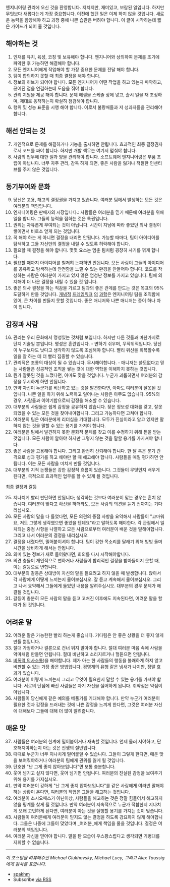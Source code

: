 엔지니어링 관리에 오신 것을  환영합니다. 지치지만, 재미있고, 보람된 일입니다. 하지만 무엇보다 새롭다는게 가장 중요합니다. 이전에 했던 일은 이제 하지 않을 것입니다. 새로운 능력을 함양해야 하고 과정 중에 나쁜 습관은 버려야 합니다. 이 글이 시작하는데 짧은 가이드가 되어 줄 것입니다.

해야하는 것
---

1. 인재를 유치, 육성, 코칭 및 보유해야 합니다. 엔지니어와 상의하여 문제를 조기에 파악한 후 가능하면 해결해야 합니다.
2. 모든 엔지니어에게 작업해야 할 가장 중요한 문제를 전달 해야 합니다.
3. 팀이 합의하지 못할 때 최종 결정을 해야 합니다.
4.  정보의 허브가 되어야 합니다. 모든 엔지니어가 어떤 작업을 하고 있는지 파악하고, 끊어진 점을 연결하는데 도움을 줘야 합니다.
5. 관리 지원을 제공 해야 합니다. 문제 해결을 스케줄 상에 넣고, 출시 일을 재 조정하며, 제대로 동작하는지 확실히 점검해야 합니다.
6. 행위 및 성능 표준을 시행 해야 합니다. 이로서 불량배들과 저 성과자들을 관리해야 합니다.

해선 안되는 것
---

7. 개인적으로 문제를 해결하거나 기능을 출시하면 안됩니다. 효과적인 최종 결정권자로서 코드를 짜야 합니다. 하지만 개발 책무는 여기서 멈춰야 합니다.
8. 사람의 업무에 대한 질과 양을 관리해야 합니다. 소프트웨어 엔지니어링은 부품 조립이 아닙니다. 너무 자주 관리, 감독 하게 되면, 좋은 사람을 잃거나 적절한 인센티브를 주지 않은 것입니다.

동기부여와 문화
---

9. 당신은 고용, 해고의 결정권을 가지고 있습니다. 여러분 팀에서 발생하는 모든 것은 여러분의 책임입니다.
10. 엔지니어링은 판매자의 시장입니다.: 사람들은 여러분을 믿기 때문에 여러분을 위해 일을 합니다. 그들의 능력을 접하는 것은 특권입니다.
11. 권위는 자유롭게 부여되는 것이 아닙니다. 시간이 지남에 따라 좋았던 의사 결정이 쌓이면서 비로소 얻게 되는 것입니다.
12. 꼭 해야 하는 게 아니면 결정을 내리면 안됩니다. 가능할 때마다, 팀이 아이디어를 탐색하고 그들 자신만의 결정을 내릴 수 있도록 허락해야 합니다.
13. 필요할 때 결정을 해야 합니다. 몇몇 요소는 멈춘 팀처럼 굉장히 사기를 꺾게 합니다.
14. 필요할 때까지 아이디어를 철저히 논파하면 안됩니다. 모든 사람이 그들의 아이디어를 공유하고 탐색하는데 안전함을 느낄 수 있는 환경을 만들어야 합니다. 코드를 작성하는 사람은 여러분이 가지고 있지 않은 엄청난 정보를 가지고 있습니다. 팀에 의지해야 더 나은 결정을 내릴 수 있을 것 입니다.
15. 좋은 의사 결정을 하는 직감을 기르고 팀과의 좋은 관계를 만드는 것은 목표의 95% 도달하게 만들 것입니다. [개념적](https://en.wikipedia.org/wiki/OKR) [프레임워크](https://en.wikipedia.org/wiki/Kanban) [의](https://en.wikipedia.org/wiki/Scrum_(software_development)) [과함](http://randsinrepose.com/archives/the-update-the-vent-and-the-disaster/)은 엔지니어링 팀을 조직함에 있어, 큰 차이를 만들지 못할 것입니다. 좋은 매니저와 나쁜 매니저는 종이 하나 차이 입니다.

감정과 사람
---

16. 관리는 우리 문화에서 명성있는 것처럼 보입니다. 하지만 다른 것들과 마찬가지로 단지 기술일 뿐입니다. 명성은 혼란입니다. - 변하기 쉬우며, 무작위적입니다. 당신이 누구보다도 낫다고 생각하지 않도록 조심해야 합니다. 빨리 위신을 회복할수록 일을 잘 하는 데 더 빨리 집중할 수 있습니다.
17. 관리직은 조롱의 대상이 될 수 있습니다. 무시해야합니다. - 매니저는 쓸모없다고 믿는 사람들은 성공적인 조직을 쌓는 것에 대한 역학을 이해하지 못하는 것입니다.
18. 뭔가 잘못된 것을 느꼈다면, 아마도 맞을 것입니다. 누군가 괴롭히면서 여러분의 감정을 무시하게 하면 안됩니다.
19. 만약 자신이 누군가를 비난하고 있는 것을 발견한다면, 아마도 여러분이 잘못된 것입니다. 나쁜 일을 하기 위해 노력하고 일어나는 사람은 아무도 없습니다. 95%의 경우, 사람들과 이야기함으로써 감정을 해소할 수 있습니다.
20. 대부분의 사람들은 쉽게 감정을 공유하지 않습니다. 잦은 정보성 대화를 갖고, 잘못되었을 수 있는 모든 것을 찾아내야합니다. 그리고 가능하다면 고쳐야 합니다.
21. 여러분의 팀은 여러분에게 리더십을 기대합니다. 모두가 진실이라고 알고 있지만 말하지 않는 것을 말할 수 있는 용기를 가져야 합니다.
22. 여러분은 팀에서 발견하지 못한 문화적 문제를 찾고 이를 수정하기 위해 돈을 받는 것입니다.  모든 사람이 알아야 하지만 그렇지 않는 것을 말할 용기를 가지셔야 합니다.
23. 좋은 사람을 고용해야 합니다. 그리고 완전히 신뢰해야 합니다. 한 달 혹은 분기 간격으로 성과 평가를 하고 해야만 할 때 해고해야 합니다.  사람들을 매일 평가하면 안됩니다. 이는 모든 사람을 미치게 만들 것입니다.
24. 대부분의 지적 논쟁들은 강한 감정적 흐름이 있습니다. 그것들이 무엇인지 배우게 된다면, 극적으로 효과적인 업무를 할 수 있게 될 것입니다.

최종 결정과 갈등

25. 지나치게 빨리 판단하면 안됩니다; 생각하는 것보다 여러분이 맞는 경우는 흔치 않습니다. 여러분이 맞다고 확신을 하더라도, 모든 사람의 의견을 듣기 전까지는 기다리십시오.
26. 모든 사람의 말을 다 들었다면, 모든 의견의 중점 사항을 요약해서 사람들이 "고마워요, 저도 그렇게 생각했으면 좋았을 텐데요"라고 말하도록 해야한다. 각 관점에서 일치되는 중점 사항을 나열하고 모든 사람으로부터 여러분이 배운 것을 말해야합니다. 그리고 나서 여러분의 결정을 내리십시오.
27. 결정을 내렸다면, 밀어붙이셔야 합니다. 팀이 강한 목소리를 달래기 위해 빙빙 돌며 시간을 낭비하게 해서는 안됩니다.
28. 의미 있는 정보가 새로 들어왔다면, 회의를 다시 시작해야합니다.
29. 의견 충돌이 개인적으로 변하거나 사람들이 합리적인 결정을 받아들이지 못할 때, 이는 갈등으로 변합니다.
30. 대부분의 갈등은 상대방이 자신의 말을 들으려고 하지 않을 때 발생합니다. 앉아서 각 사람에게 어떻게 느끼는지 물어보십시오. 잘 듣고 계속해서 물어보십시오. 그리고 나서 요약해서 그들에게 들었던 내용을 알려주십시오. 대부분의 경우 문제가 해결될 것입니다.
31. 갈등이 충분히 모든 사람의 말을 듣고 고쳐진 이후에도 지속된다면, 어려운 말을 할 때가 된 것입니다.

어려운 말
---

32. 어려운 말은 가능한한 빨리 하는게 좋습니다. 기다림은 안 좋은 상황을 더 좋지 않게 만들 뿐입니다.
33. 절대 가정하거나 결론으로 건너 뛰지 말아야 합니다. 절대 여러분 마음 속에 사람을 악마처럼 만들면 안됩니다. 절대 비난하고 소리지르거나 헐뜯으면 안됩니다.
34.  [비폭력 의사소통](http://firstround.com/article/power-up-your-team-with-nonviolent-communication-principles))을 해야합니다. 제가 아는 한 사람들의 행동을 불쾌하게 하지 않고 비판할 수 있는 가장 좋은 방법입니다. 경영계의 유행 같은 냄새가 나지만, 정말 효과가 있습니다.
35. 여러분이 어떻게 느끼는지 그리고 무엇이 필요한지 말할 수 있는 용기를 가져야 합니다. 서로의 단점에 빠진 사람들은 자기 자신을 싫어하게 됩니다. 취약점은 약점이 아닙니다.
36. 사람들이 당신에게 같은 예의를 베풀기를 기대해야 합니다. 만약 누군가 여러분이 필요한 것과 감정을 드러내는 것에 나쁜 감정을 느끼게 한다면, 그것은 여러분 자신에 대해보다 그들에 대해 더 많이 알려줍니다.

매운 맛
---

37. 사람들은 여러분의 한계에 밀어붙이거나 재촉할 것입니다. 언제 물러 서야하고, 단호해져야하는지 아는 것은 전쟁의 절반입니다.
38. 때때로 누군가 너무 지나치게 밀어붙일 수 있습니다. 그들이 그렇게 한다면, 매운 맛을 보여줘야하거나 여러분의 팀에게 권위를 잃게 될 것입니다.
39. 단호한 "난 그게 좋지 않아보입니다"면 보통 충분합니다.
40. 웃어 넘기고 싶지 않다면, 웃어 넘기면 안됩니다. 여러분의 진실된 감정을 보여주기 위해 용기를 가지십시오.
41. 만약 여러분이 강하게 "난 그게 좋지 않아보입니다"를 같은 사람에게 여러번 말해야하는 상황이 온다면, 여러분의 직업은 그들을 해고하는 것입니다.
42. 여러분이 소시오패스가 아닌이상, 사람들을 해고하는 것은 정말 힘들어서 해고하지 않을 핑계를 찾게 될 것입니다. 만약 여러분이 지속적으로 누군가 적합한지 지나치게 오래 고민하게 된다면, 여러분이 아는 것을 실행할 용기를 가지는 것이 맞습니다.
43. 사람들이 여러분에게 여러분이 믿지도 않는 결정을 하도록 강요하지 않게 해야합니다. 그들은 나중에 그들이 맞았다며 _여러분_에게 책임을 물을 것입니다. 결정은 여러분의 책임입니다.
44. 여러분 자신을 믿어야 합니다. 말을 탄 모습이 우스꽝스럽다고 생각되면 기병대를 지휘할 수 없습니다.

* * *

_이 포스팅을 리뷰해주신 Michael Glukhovsky, Michael Lucy, 그리고 Alex Taussig에게 감사를 표합니다._



*   [spakhm](https://twitter.com/spakhm)
*   Subscribe [via RSS](/feed.xml)
